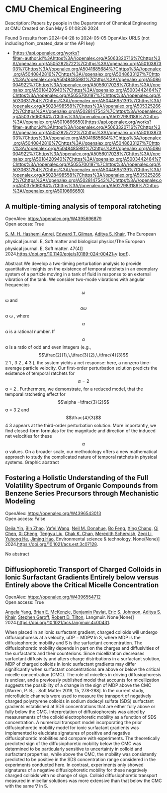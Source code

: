 # CMU Chemical Engineering
Description: Papers by people in the Department of Chemical Engineering at CMU
Created on Sun May  5 01:08:26 2024

Found 3 results from 2024-04-28 to 2024-05-05
OpenAlex URLS (not including from_created_date or the API key)
- [https://api.openalex.org/works?filter=author.id%3Ahttps%3A//openalex.org/A5063320716%7Chttps%3A//openalex.org/A5052825722%7Chttps%3A//openalex.org/A5010387303%7Chttps%3A//openalex.org/A5041685684%7Chttps%3A//openalex.org/A5040842816%7Chttps%3A//openalex.org/A5048633127%7Chttps%3A//openalex.org/A5048485981%7Chttps%3A//openalex.org/A5086004922%7Chttps%3A//openalex.org/A5056017028%7Chttps%3A//openalex.org/A5018420940%7Chttps%3A//openalex.org/A5003442464%7Chttps%3A//openalex.org/A5055700187%7Chttps%3A//openalex.org/A5030631754%7Chttps%3A//openalex.org/A5044695139%7Chttps%3A//openalex.org/A5028498558%7Chttps%3A//openalex.org/A5053252662%7Chttps%3A//openalex.org/A5028147543%7Chttps%3A//openalex.org/A5037506064%7Chttps%3A//openalex.org/A5027983186%7Chttps%3A//openalex.org/A5010666650](https://api.openalex.org/works?filter=author.id%3Ahttps%3A//openalex.org/A5063320716%7Chttps%3A//openalex.org/A5052825722%7Chttps%3A//openalex.org/A5010387303%7Chttps%3A//openalex.org/A5041685684%7Chttps%3A//openalex.org/A5040842816%7Chttps%3A//openalex.org/A5048633127%7Chttps%3A//openalex.org/A5048485981%7Chttps%3A//openalex.org/A5086004922%7Chttps%3A//openalex.org/A5056017028%7Chttps%3A//openalex.org/A5018420940%7Chttps%3A//openalex.org/A5003442464%7Chttps%3A//openalex.org/A5055700187%7Chttps%3A//openalex.org/A5030631754%7Chttps%3A//openalex.org/A5044695139%7Chttps%3A//openalex.org/A5028498558%7Chttps%3A//openalex.org/A5053252662%7Chttps%3A//openalex.org/A5028147543%7Chttps%3A//openalex.org/A5037506064%7Chttps%3A//openalex.org/A5027983186%7Chttps%3A//openalex.org/A5010666650)

## A multiple-timing analysis of temporal ratcheting   

OpenAlex: https://openalex.org/W4395696879    
Open access: True
    
[S. M. H. Hashemi Amrei](https://openalex.org/A5081444645), [Edward T. Gilman](https://openalex.org/A5089485668), [Aditya S. Khair](https://openalex.org/A5018420940), The European physical journal. E, Soft matter and biological physics/The European physical journal. E, Soft matter. 47(4)] 2024.https://doi.org/10.1140/epje/s10189-024-00421-y ([pdf](https://link.springer.com/content/pdf/10.1140/epje/s10189-024-00421-y.pdf)).
    
Abstract We develop a two-timing perturbation analysis to provide quantitative insights on the existence of temporal ratchets in an exemplary system of a particle moving in a tank of fluid in response to an external vibration of the tank. We consider two-mode vibrations with angular frequencies $$\omega $$  ω  and $$\alpha \omega $$   α ω   , where $$\alpha $$  α  is a rational number. If $$\alpha $$  α  is a ratio of odd and even integers (e.g., $$\tfrac{2}{1},\,\tfrac{3}{2},\,\tfrac{4}{3}$$     2 1   ,    3 2   ,    4 3     ), the system yields a net response: here, a nonzero time-average particle velocity. Our first-order perturbation solution predicts the existence of temporal ratchets for $$\alpha =2$$   α = 2   . Furthermore, we demonstrate, for a reduced model, that the temporal ratcheting effect for $$\alpha =\tfrac{3}{2}$$   α =   3 2     and $$\tfrac{4}{3}$$    4 3    appears at the third-order perturbation solution. More importantly, we find closed-form formulas for the magnitude and direction of the induced net velocities for these $$\alpha $$  α  values. On a broader scale, our methodology offers a new mathematical approach to study the complicated nature of temporal ratchets in physical systems. Graphic abstract    

    

## Fostering a Holistic Understanding of the Full Volatility Spectrum of Organic Compounds from Benzene Series Precursors through Mechanistic Modeling   

OpenAlex: https://openalex.org/W4396543013    
Open access: False
    
[Dejia Yin](https://openalex.org/A5068064234), [Bin Zhao](https://openalex.org/A5008718870), [Yafei Wang](https://openalex.org/A5055420452), [Neil M. Donahue](https://openalex.org/A5041685684), [Bo Feng](https://openalex.org/A5086908350), [Xing Chang](https://openalex.org/A5060954259), [Qi Chen](https://openalex.org/A5067964464), [Xi Cheng](https://openalex.org/A5077613536), [Tengyu Liu](https://openalex.org/A5012066171), [Chak K. Chan](https://openalex.org/A5068305914), [Meredith Schervish](https://openalex.org/A5038957567), [Zeqi Li](https://openalex.org/A5018728258), [Yuhong He](https://openalex.org/A5001416395), [Jiming Hao](https://openalex.org/A5085119258), Environmental science & technology. None(None)] 2024.https://doi.org/10.1021/acs.est.3c07128.
    
No abstract    

    

## Diffusiophoretic Transport of Charged Colloids in Ionic Surfactant Gradients Entirely below versus Entirely above the Critical Micelle Concentration   

OpenAlex: https://openalex.org/W4396554712    
Open access: True
    
[Angela Yang](https://openalex.org/A5073103738), [Brian E. McKenzie](https://openalex.org/A5087186936), [Benjamin Pavlat](https://openalex.org/A5095962168), [Eric S. Johnson](https://openalex.org/A5088184906), [Aditya S. Khair](https://openalex.org/A5018420940), [Stephen Garoff](https://openalex.org/A5063229014), [Robert D. Tilton](https://openalex.org/A5037506064), Langmuir. None(None)] 2024.https://doi.org/10.1021/acs.langmuir.4c00431.
    
When placed in an ionic surfactant gradient, charged colloids will undergo diffusiophoresis at a velocity, uDP = MDP∇ ln S, where MDP is the diffusiophoretic mobility and S is the surfactant concentration. The diffusiophoretic mobility depends in part on the charges and diffusivities of the surfactants and their counterions. Since micellization decreases surfactant diffusivity and alters charge distributions in a surfactant solution, MDP of charged colloids in ionic surfactant gradients may differ significantly when surfactant concentrations are above or below the critical micelle concentration (CMC). The role of micelles in driving diffusiophoresis is unclear, and a previously published model that accounts for micellization suggests the possibility of a change in the sign of MDP above the CMC [Warren, P. B.; . Soft Matter 2019, 15, 278-288]. In the current study, microfluidic channels were used to measure the transport of negatively charged polystyrene colloids in sodium dodecyl sulfate (SDS) surfactant gradients established at SDS concentrations that are either fully above or fully below the CMC. Interpretation of diffusiophoresis was aided by measurements of the colloid electrophoretic mobility as a function of SDS concentration. A numerical transport model incorporating the prior diffusiophoretic mobility model for ionic surfactant gradients was implemented to elucidate signatures of positive and negative diffusiophoretic mobilities and compare with experiments. The theoretically predicted sign of the diffusiophoretic mobility below the CMC was determined to be particularly sensitive to uncertainty in colloid and surfactant properties, while above the CMC, the mobility was consistently predicted to be positive in the SDS concentration range considered in the experiments conducted here. In contrast, experiments only showed signatures of a negative diffusiophoretic mobility for these negatively charged colloids with no change of sign. Colloid diffusiophoretic transport measured in micellar solutions was more extensive than that below the CMC with the same ∇ ln S.    

    
